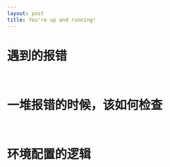 ```yaml
---
layout: post
title: You're up and running!
---
```

# 遇到的报错

<br/>

# 一堆报错的时候，该如何检查

<br/>

# 环境配置的逻辑
